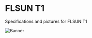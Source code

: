 # FLSUN T1
Specifications and pictures for FLSUN T1

![Banner](https://github.com/user-attachments/assets/a2ebd6cd-e430-4d7b-a240-a8cac461b0c7)
